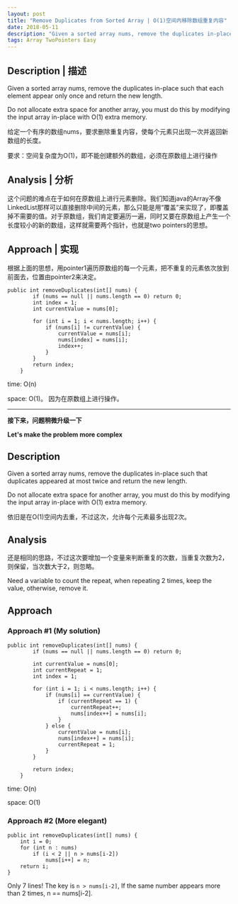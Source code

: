 ```yaml
---
layout: post
title: "Remove Duplicates from Sorted Array | O(1)空间内移除数组重复内容"
date: 2018-05-11
description: "Given a sorted array nums, remove the duplicates in-place such that each element appear only once and return the new length."
tags: Array TwoPointers Easy
---
```


## Description | 描述
Given a sorted array nums, remove the duplicates in-place such that each element appear only once and return the new length.

Do not allocate extra space for another array, you must do this by modifying the input array in-place with O(1) extra memory.

给定一个有序的数组nums，要求删除重复内容，使每个元素只出现一次并返回新数组的长度。

要求：空间复杂度为O(1)，即不能创建额外的数组，必须在原数组上进行操作

## Analysis | 分析
这个问题的难点在于如何在原数组上进行元素删除。我们知道java的Array不像LinkedList那样可以直接删除中间的元素，那么只能是用“覆盖”来实现了，即覆盖掉不需要的值。对于原数组，我们肯定要遍历一遍，同时又要在原数组上产生一个长度较小的新的数组，这样就需要两个指针，也就是two pointers的思想。

## Approach | 实现
根据上面的思想，用pointer1遍历原数组的每一个元素，把不重复的元素依次放到前面去，位置由pointer2来决定。

```
public int removeDuplicates(int[] nums) {
        if (nums == null || nums.length == 0) return 0;
        int index = 1;
        int currentValue = nums[0];

        for (int i = 1; i < nums.length; i++) {
            if (nums[i] != currentValue) {
                currentValue = nums[i];
                nums[index] = nums[i];
                index++;
            }
        }
        return index;
    }
```
time: O(n)

space: O(1)。 因为在原数组上进行操作。




---

**接下来，问题稍微升级一下**

**Let's make the problem more complex**

## Description

Given a sorted array nums, remove the duplicates in-place such that duplicates appeared at most twice and return the new length.

Do not allocate extra space for another array, you must do this by modifying the input array in-place with O(1) extra memory.

依旧是在O(1)空间内去重，不过这次，允许每个元素最多出现2次。

## Analysis

还是相同的思路，不过这次要增加一个变量来判断重复的次数，当重复次数为2，则保留，当次数大于2，则忽略。

Need a variable to count the repeat, when repeating 2 times, keep the value, otherwise, remove it.

## Approach

### Approach #1 (My solution)

```
public int removeDuplicates(int[] nums) {
        if (nums == null || nums.length == 0) return 0;

        int currentValue = nums[0];
        int currentRepeat = 1;
        int index = 1;

        for (int i = 1; i < nums.length; i++) {
            if (nums[i] == currentValue) {
                if (currentRepeat == 1) {
                    currentRepeat++;
                    nums[index++] = nums[i];
                }
            } else {
                currentValue = nums[i];
                nums[index++] = nums[i];
                currentRepeat = 1;
            }
        }

        return index;
    }
```

time: O(n)

space: O(1)

### Approach #2 (More elegant)

```
public int removeDuplicates(int[] nums) {
    int i = 0;
    for (int n : nums)
        if (i < 2 || n > nums[i-2])
            nums[i++] = n;
    return i;
}
```

Only 7 lines! The key is `n > nums[i-2]`, If the same number appears more than 2 times, n == nums[i-2].
